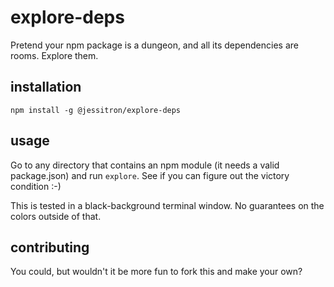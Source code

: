 # explore-deps

Pretend your npm package is a dungeon, and all its dependencies are rooms. Explore them.

## installation

`npm install -g @jessitron/explore-deps`

## usage

Go to any directory that contains an npm module (it needs a valid package.json) and run `explore`. See if you can figure out the victory condition :-)

This is tested in a black-background terminal window. No guarantees on the colors outside of that.

## contributing

You could, but wouldn't it be more fun to fork this and make your own?
